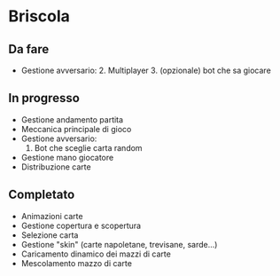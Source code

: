 # Briscola
## Da fare
* Gestione avversario:
    2. Multiplayer
    3. (opzionale) bot che sa giocare
## In progresso
* Gestione andamento partita
* Meccanica principale di gioco
* Gestione avversario:
    1. Bot che sceglie carta random
* Gestione mano giocatore
* Distribuzione carte
## Completato
* Animazioni carte
* Gestione copertura e scopertura
* Selezione carta
* Gestione "skin" (carte napoletane, trevisane, sarde...)
* Caricamento dinamico dei mazzi di carte
* Mescolamento mazzo di carte